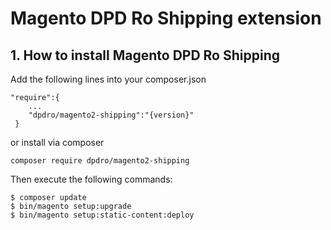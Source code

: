 # Magento DPD Ro Shipping extension


## 1. How to install Magento DPD Ro Shipping

Add the following lines into your composer.json
 
```
"require":{
    ...
    "dpdro/magento2-shipping":"{version}"
 }
```
or install via composer

```
composer require dpdro/magento2-shipping
```

Then execute the following commands:

```
$ composer update
$ bin/magento setup:upgrade
$ bin/magento setup:static-content:deploy
```